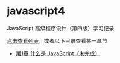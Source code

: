 # javascript4
JavaScript 高级程序设计（第四版）学习记录

[点击查看列表](https://kouchao.github.io/javascript4/)，或者以下目录查看某一章节
- [第1章 什么是 JavaScript（未完成）](https://kouchao.github.io/javascript4/ppt/01-what-is-javascript)